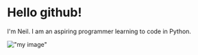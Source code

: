 # Hello github!
I'm Neil. I am an aspiring programmer learning to code in Python.

!["my image"](/resourses/image.png)
